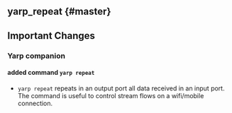 yarp_repeat {#master}
-------------------------

## Important Changes

### Yarp companion

#### added command `yarp repeat`
* `yarp repeat` repeats in an output port all data received in an input port. The command is useful to control stream flows on a wifi/mobile connection.